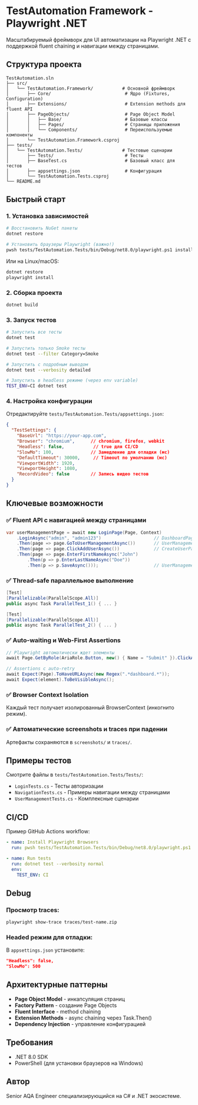 # TestAutomation Framework - Playwright .NET

Масштабируемый фреймворк для UI автоматизации на Playwright .NET с поддержкой fluent chaining и навигации между страницами.

## Структура проекта

```
TestAutomation.sln
├── src/
│   └── TestAutomation.Framework/           # Основной фреймворк
│       ├── Core/                            # Ядро (Fixtures, Configuration)
│       ├── Extensions/                      # Extension methods для fluent API
│       ├── PageObjects/                     # Page Object Model
│       │   ├── Base/                        # Базовые классы
│       │   ├── Pages/                       # Страницы приложения
│       │   └── Components/                  # Переиспользуемые компоненты
│       └── TestAutomation.Framework.csproj
├── tests/
│   └── TestAutomation.Tests/               # Тестовые сценарии
│       ├── Tests/                           # Тесты
│       ├── BaseTest.cs                      # Базовый класс для тестов
│       ├── appsettings.json                 # Конфигурация
│       └── TestAutomation.Tests.csproj
└── README.md
```

## Быстрый старт

### 1. Установка зависимостей

```bash
# Восстановить NuGet пакеты
dotnet restore

# Установить браузеры Playwright (важно!)
pwsh tests/TestAutomation.Tests/bin/Debug/net8.0/playwright.ps1 install
```

Или на Linux/macOS:
```bash
dotnet restore
playwright install
```

### 2. Сборка проекта

```bash
dotnet build
```

### 3. Запуск тестов

```bash
# Запустить все тесты
dotnet test

# Запустить только Smoke тесты
dotnet test --filter Category=Smoke

# Запустить с подробным выводом
dotnet test --verbosity detailed

# Запустить в headless режиме (через env variable)
TEST_ENV=CI dotnet test
```

### 4. Настройка конфигурации

Отредактируйте `tests/TestAutomation.Tests/appsettings.json`:

```json
{
  "TestSettings": {
    "BaseUrl": "https://your-app.com",
    "Browser": "chromium",      // chromium, firefox, webkit
    "Headless": false,           // true для CI/CD
    "SlowMo": 100,              // Замедление для отладки (мс)
    "DefaultTimeout": 30000,     // Timeout по умолчанию (мс)
    "ViewportWidth": 1920,
    "ViewportHeight": 1080,
    "RecordVideo": false        // Запись видео тестов
  }
}
```

## Ключевые возможности

### ✅ Fluent API с навигацией между страницами

```csharp
var userManagementPage = await new LoginPage(Page, Context)
    .LoginAsync("admin", "admin123")                    // DashboardPage
    .Then(page => page.GoToUserManagementAsync())       // UserManagementPage
    .Then(page => page.ClickAddUserAsync())             // CreateUserPage
    .Then(page => page.EnterFirstNameAsync("John")
        .Then(p => p.EnterLastNameAsync("Doe"))
        .Then(p => p.SaveAsync()));                     // UserManagementPage
```

### ✅ Thread-safe параллельное выполнение

```csharp
[Test]
[Parallelizable(ParallelScope.All)]
public async Task ParallelTest_1() { ... }

[Test]
[Parallelizable(ParallelScope.All)]
public async Task ParallelTest_2() { ... }
```

### ✅ Auto-waiting и Web-First Assertions

```csharp
// Playwright автоматически ждет элементы
await Page.GetByRole(AriaRole.Button, new() { Name = "Submit" }).ClickAsync();

// Assertions с auto-retry
await Expect(Page).ToHaveURLAsync(new Regex(".*dashboard.*"));
await Expect(element).ToBeVisibleAsync();
```

### ✅ Browser Context Isolation

Каждый тест получает изолированный BrowserContext (инкогнито режим).

### ✅ Автоматические screenshots и traces при падении

Артефакты сохраняются в `screenshots/` и `traces/`.

## Примеры тестов

Смотрите файлы в `tests/TestAutomation.Tests/Tests/`:
- `LoginTests.cs` - Тесты авторизации
- `NavigationTests.cs` - Примеры навигации между страницами
- `UserManagementTests.cs` - Комплексные сценарии

## CI/CD

Пример GitHub Actions workflow:

```yaml
- name: Install Playwright Browsers
  run: pwsh tests/TestAutomation.Tests/bin/Debug/net8.0/playwright.ps1 install

- name: Run tests
  run: dotnet test --verbosity normal
  env:
    TEST_ENV: CI
```

## Debug

### Просмотр traces:

```bash
playwright show-trace traces/test-name.zip
```

### Headed режим для отладки:

В `appsettings.json` установите:
```json
"Headless": false,
"SlowMo": 500
```

## Архитектурные паттерны

- **Page Object Model** - инкапсуляция страниц
- **Factory Pattern** - создание Page Objects
- **Fluent Interface** - method chaining
- **Extension Methods** - async chaining через Task<T>.Then()
- **Dependency Injection** - управление конфигурацией

## Требования

- .NET 8.0 SDK
- PowerShell (для установки браузеров на Windows)

## Автор

Senior AQA Engineer специализирующийся на C# и .NET экосистеме.
